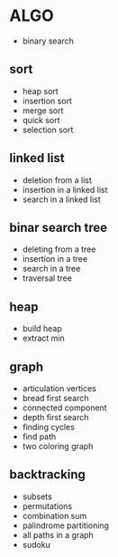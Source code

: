 
# ALGO

* binary search

## sort

* heap sort
* insertion sort
* merge sort
* quick sort
* selection sort

## linked list

* deletion from a list
* insertion in a linked list
* search in a linked list

## binar search tree

* deleting from a tree
* insertion in a tree
* search in a tree
* traversal tree

## heap

* build heap
* extract min

## graph

* articulation vertices
* bread first search
* connected component
* depth first search
* finding cycles
* find path
* two coloring graph

## backtracking

* subsets
* permutations
* combination sum
* palindrome partitioning
* all paths in a graph
* sudoku
